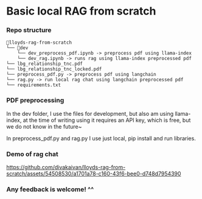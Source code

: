 # Basic local RAG from scratch

### Repo structure

```
📁lloyds-rag-from-scratch
└── 📁dev
    └── dev_preprocess_pdf.ipynb -> preprocess pdf using llama-index
    └── dev_rag.ipynb -> runs rag using llama-index preprocessed pdf
└── lbg_relationship_tnc.pdf
└── lbg_relationship_tnc_locked.pdf
└── preprocess_pdf.py -> preprocess pdf using langchain
└── rag.py -> run local rag chat using langchain preprocessed pdf
└── requirements.txt
```

### PDF preprocessing
In the dev folder, I use the files for development, but also am using llama-index, at the time of writing using it requires an API key, which is free, but we do not know in the future~

In preprocess_pdf.py and rag.py I use just local, pip install and run libraries.

### Demo of rag chat

https://github.com/divakaivan/lloyds-rag-from-scratch/assets/54508530/a1701a78-c160-43f6-bee0-d748d7954390

### Any feedback is welcome! ^^

